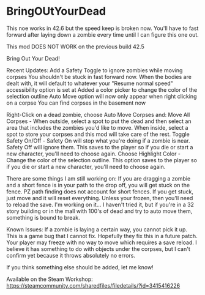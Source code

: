 # BringOUtYourDead

This noe works in 42.6 but the speed keep is broken now. You'll have to fast forward after laying down a zombie every time until I can figure this one out.

This mod DOES NOT WORK on the previous build 42.5

Bring Out Your Dead!

Recent Updates:
Add a Safety Toggle to ignore zombies while moving corpses
You shouldn't be stuck in fast forward now. When the bodies are dealt with, it will default to whatever your "Resume normal speed" accessibility option is set at
Added a color picker to change the color of the selection outline
Auto Move option will now only appear when right clicking on a corpse
You can find corpses in the basement now

Right-Click on a dead zombie, choose Auto Move Corpses and:
Move All Corpses - When outside, select a spot to put the dead and then select an area that includes the zombies you'd like to move. When inside, select a spot to store your corpses and this mod will take care of the rest.
Toggle Safety On/Off - Safety On will stop what you're doing if a zombie is near. Safety Off will ignore them. This saves to the player so if you die or start a new character, you'll need to choose again.
Choose Highlight Color - Change the color of the selection outline. This option saves to the player so if you die or start a new character, you'll need to choose again.


There are some things I am still working on:
If you are dragging a zombie and a short fence is in your path to the drop off, you will get stuck on the fence. PZ path finding does not account for short fences.
If you get stuck, just move and it will reset everything. Unless your frozen, then you'll need to reload the save. I'm working on it...
I haven't tried it, but if you're in a 32 story building or in the mall with 100's of dead and try to auto move them, something is bound to break.

Known Issues:
If a zombie is laying a certain way, you cannot pick it up. This is a game bug that I cannot fix. Hopefully they fix this in a future patch.
Your player may freeze with no way to move which requires a save reload. I believe it has something to do with objects under the corpses, but I can't confirm yet because it throws absolutely no errors.

If you think something else should be added, let me know!

Available on the Steam Workshop:
https://steamcommunity.com/sharedfiles/filedetails/?id=3415416226
